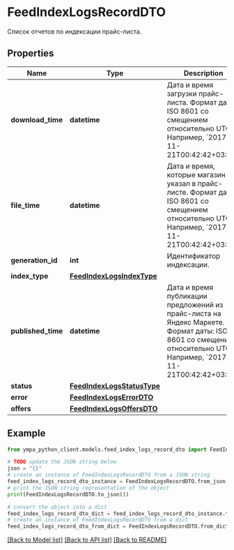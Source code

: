 # FeedIndexLogsRecordDTO

Список отчетов по индексации прайс-листа.

## Properties

Name | Type | Description | Notes
------------ | ------------- | ------------- | -------------
**download_time** | **datetime** | Дата и время загрузки прайс-листа.  Формат даты: ISO 8601 со смещением относительно UTC. Например, &#x60;2017-11-21T00:42:42+03:00&#x60;.  | [optional] 
**file_time** | **datetime** | Дата и время, которые магазин указал в прайс-листе.  Формат даты: ISO 8601 со смещением относительно UTC. Например, &#x60;2017-11-21T00:42:42+03:00&#x60;.  | [optional] 
**generation_id** | **int** | Идентификатор индексации. | [optional] 
**index_type** | [**FeedIndexLogsIndexType**](FeedIndexLogsIndexType.md) |  | [optional] 
**published_time** | **datetime** | Дата и время публикации предложений из прайс-листа на Яндекс Маркете.  Формат даты: ISO 8601 со смещением относительно UTC. Например, &#x60;2017-11-21T00:42:42+03:00&#x60;.  | [optional] 
**status** | [**FeedIndexLogsStatusType**](FeedIndexLogsStatusType.md) |  | [optional] 
**error** | [**FeedIndexLogsErrorDTO**](FeedIndexLogsErrorDTO.md) |  | [optional] 
**offers** | [**FeedIndexLogsOffersDTO**](FeedIndexLogsOffersDTO.md) |  | [optional] 

## Example

```python
from ympa_python_client.models.feed_index_logs_record_dto import FeedIndexLogsRecordDTO

# TODO update the JSON string below
json = "{}"
# create an instance of FeedIndexLogsRecordDTO from a JSON string
feed_index_logs_record_dto_instance = FeedIndexLogsRecordDTO.from_json(json)
# print the JSON string representation of the object
print(FeedIndexLogsRecordDTO.to_json())

# convert the object into a dict
feed_index_logs_record_dto_dict = feed_index_logs_record_dto_instance.to_dict()
# create an instance of FeedIndexLogsRecordDTO from a dict
feed_index_logs_record_dto_from_dict = FeedIndexLogsRecordDTO.from_dict(feed_index_logs_record_dto_dict)
```
[[Back to Model list]](../README.md#documentation-for-models) [[Back to API list]](../README.md#documentation-for-api-endpoints) [[Back to README]](../README.md)


